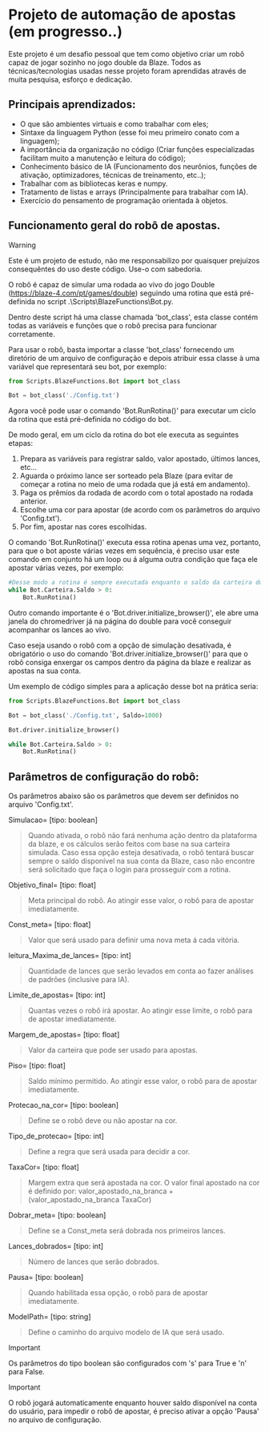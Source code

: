 # Projeto de automação de apostas (em progresso..)

Este projeto é um desafio pessoal que tem como objetivo criar um robô capaz de jogar sozinho no jogo double da Blaze. Todos as técnicas/tecnologias usadas nesse projeto foram aprendidas através de muita pesquisa, esforço e dedicação.

## Principais aprendizados:
* O que são ambientes virtuais e como trabalhar com eles;
* Sintaxe da linguagem Python (esse foi meu primeiro conato com a linguagem);
* A importância da organização no código (Criar funções especializadas facilitam muito a manutenção e leitura do código);
* Conhecimento básico de IA (Funcionamento dos neurônios, funções de ativação, optimizadores, técnicas de treinamento, etc..);
* Trabalhar com as bibliotecas keras e numpy.
* Tratamento de listas e arrays (Principalmente para trabalhar com IA).
* Exercício do pensamento de programação orientada à objetos.

## Funcionamento geral do robô de apostas.
> [!WARNING]
> Este é um projeto de estudo, não me responsabilizo por quaisquer prejuízos consequêntes do uso deste código. Use-o com sabedoria.

O robô é capaz de simular uma rodada ao vivo do jogo Double (https://blaze-4.com/pt/games/double) seguindo uma rotina que está pré-definida no script .\Scripts\BlazeFunctions\Bot.py. 

Dentro deste script há uma classe chamada 'bot_class', esta classe contém todas as variáveis e funções que o robô precisa para funcionar corretamente.

Para usar o robô, basta importar a classe 'bot_class' fornecendo um diretório de um arquivo de configuração e depois atribuir essa classe à uma variável que representará seu bot, por exemplo:

```python
from Scripts.BlazeFunctions.Bot import bot_class

Bot = bot_class('./Config.txt')
```

Agora você pode usar o comando 'Bot.RunRotina()' para executar um ciclo da rotina que está pré-definida no código do bot.

De modo geral, em um ciclo da rotina do bot ele executa as seguintes etapas:
1. Prepara as variáveis para registrar saldo, valor apostado, últimos lances, etc...
2. Aguarda o próximo lance ser sorteado pela Blaze (para evitar de começar a rotina no meio de uma rodada que já está em andamento).
3. Paga os prêmios da rodada de acordo com o total apostado na rodada anterior.
4. Escolhe uma cor para apostar (de acordo com os parâmetros do arquivo 'Config.txt').
5. Por fim, apostar nas cores escolhidas.

O comando 'Bot.RunRotina()' executa essa rotina apenas uma vez, portanto, para que o bot aposte várias vezes em sequência, é preciso usar este comando em conjunto há um loop ou á alguma outra condição que faça ele apostar várias vezes, por exemplo:

```python
#Desse modo a rotina é sempre executada enquanto o saldo da carteira do bot for maior que 0
while Bot.Carteira.Saldo > 0:
    Bot.RunRotina()
```
Outro comando importante é o 'Bot.driver.initialize_browser()', ele abre uma janela do chromedriver já na página do double para você conseguir acompanhar os lances ao vivo. 

Caso eseja usando o robô com a opção de simulação desativada, é obrigatório o uso do comando 'Bot.driver.initialize_browser()' para que o robô consiga enxergar os campos dentro da página da blaze e realizar as apostas na sua conta.



Um exemplo de código simples para a aplicação desse bot na prática seria:

```python
from Scripts.BlazeFunctions.Bot import bot_class

Bot = bot_class('./Config.txt', Saldo=1000)

Bot.driver.initialize_browser()

while Bot.Carteira.Saldo > 0:
    Bot.RunRotina()
```

## Parâmetros de configuração do robô:
Os parâmetros abaixo são os parâmetros que devem ser definidos no arquivo 'Config.txt'.

Simulacao= [tipo: boolean]
> Quando ativada, o robô não fará nenhuma ação dentro da plataforma da blaze, e os cálculos serão feitos com base na sua carteira simulada. Caso essa opção esteja desativada, o robô tentará buscar sempre o saldo disponível na sua conta da Blaze, caso não encontre será solicitado que faça o login para prosseguir com a rotina.

Objetivo_final= [tipo: float]
> Meta principal do robô. Ao atingir esse valor, o robô para de apostar imediatamente.

Const_meta= [tipo: float]
> Valor que será usado para definir uma nova meta á cada vitória.

leitura_Maxima_de_lances= [tipo: int]
> Quantidade de lances que serão levados em conta ao fazer análises de padrões (inclusive para IA).

Limite_de_apostas= [tipo: int]
> Quantas vezes o robô irá apostar. Ao atingir esse limite, o robô para de apostar imediatamente.

Margem_de_apostas= [tipo: float]
> Valor da carteira que pode ser usado para apostas.

Piso= [tipo: float]
> Saldo mínimo permitido. Ao atingir esse valor, o robô para de apostar imediatamente.

Protecao_na_cor= [tipo: boolean]
> Define se o robô deve ou não apostar na cor.

Tipo_de_protecao= [tipo: int]
> Define a regra que será usada para decidir a cor.

TaxaCor= [tipo: float]
> Margem extra que será apostada na cor. O valor final apostado na cor é definido por: valor_apostado_na_branca + (valor_apostado_na_branca TaxaCor)

Dobrar_meta= [tipo: boolean]
> Define se a Const_meta será dobrada nos primeiros lances.

Lances_dobrados= [tipo: int]
> Número de lances que serão dobrados.

Pausa= [tipo: boolean]
> Quando habilitada essa opção, o robô para de apostar imediatamente.

ModelPath= [tipo: string]
> Define o caminho do arquivo modelo de IA que será usado.

> [!IMPORTANT]
> Os parâmetros do tipo boolean são configurados com 's' para True e 'n' para False.

> [!IMPORTANT]
> O robô jogará automaticamente enquanto houver saldo disponível na conta do usuário, para impedir o robô de apostar, é preciso ativar a opção 'Pausa' no arquivo de configuração.
